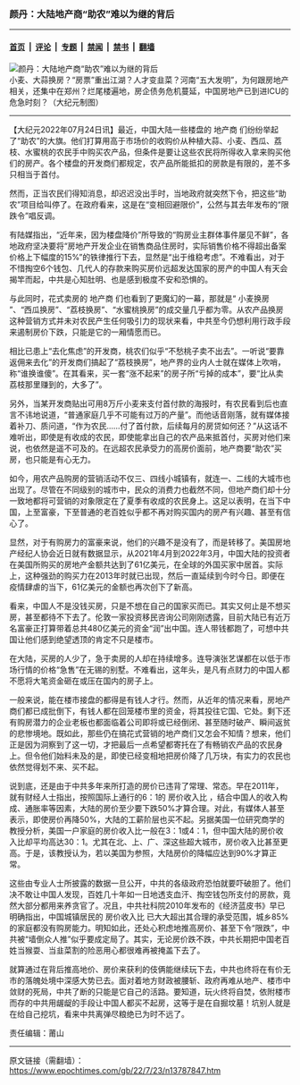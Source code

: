 ### 颜丹：大陆地产商“助农”难以为继的背后

---

#### [首页](../../../..?n13787847) &nbsp;|&nbsp; [评论](../../../../../epoch-comment?n13787847) &nbsp;|&nbsp; [专题](../../../../../epoch-special?n13787847) &nbsp;|&nbsp; [禁闻](../../../../../epoch-news?n13787847) &nbsp;|&nbsp; [禁书](../../../../../books?n13787847) &nbsp;|&nbsp; [翻墙](https://github.com/gfw-breaker/nogfw/blob/master/README.md?n13787847)


<div><img alt="颜丹：大陆地产商“助农”难以为继的背后" class="attachment-djy_600_400 size-djy_600_400 wp-post-image" src="https://i.epochtimes.com/assets/uploads/2022/07/id13787894-0624_1200x8002-600x400.jpg"/>
<div class="caption">
 小麦、大蒜换房？“房票”重出江湖？人才变韭菜？河南“五大发明”，为何跟房地产相关，还集中在郑州？烂尾楼遍地，房企债务危机蔓延，中国房地产已到进ICU的危急时刻？（大纪元制图）
</div></div><hr/><div class="post_content" id="artbody" itemprop="articleBody">
 <!-- article content begin -->
 <p>
  【大纪元2022年07月24日讯】最近，中国大陆一些楼盘的
  <ok href="https://www.epochtimes.com/gb/tag/%E5%9C%B0%E4%BA%A7%E5%95%86.html">
   地产商
  </ok>
  们纷纷举起了“助农”的大旗。他们打算用高于市场价的收购价从种植大蒜、小麦、西瓜、荔枝、水蜜桃的农民手中购买农产品，但条件是要让这些农民将所得收入拿来购买他们的房产。各个楼盘的开发商们都规定，农产品所能抵扣的房款是有限的，差不多只相当于首付。
 </p>
 <p>
  然而，正当农民们得知消息，却迟迟没出手时，当地政府就突然下令，把这些“助农”项目给叫停了。在政府看来，这是在“变相回避限价”，公然与其去年发布的“限跌令”唱反调。
 </p>
 <p>
  有陆媒指出，“近年来，因为楼盘降价”所导致的“购房业主群体事件屡见不鲜”，各地政府坚决要将“房地产开发企业在销售商品住房时，实际销售价格不得超出备案价格上下幅度的15%”的铁律推行下去，显然是“出于维稳考虑”。不难看出，对于不惜掏空6个钱包、几代人的存款来购买房价远超发达国家的房产的中国人有天会揭竿而起，中共是心知肚明、也是感到极度不安和恐惧的。
 </p>
 <p>
  与此同时，花式卖房的
  <ok href="https://www.epochtimes.com/gb/tag/%E5%9C%B0%E4%BA%A7%E5%95%86.html">
   地产商
  </ok>
  们也看到了更魔幻的一幕，那就是“
  <ok href="https://www.epochtimes.com/gb/tag/%E5%B0%8F%E9%BA%A6%E6%8D%A2%E6%88%BF.html">
   小麦换房
  </ok>
  ”、“西瓜换房”、“荔枝换房”、“水蜜桃换房”的成交量几乎都为零。从农产品换房这种营销方式并未对农民产生任何吸引力的现状来看，中共至今仍想利用行政手段来遏制房价下跌，只能是它的一厢情愿而已。
 </p>
 <p>
  相比已患上“去化焦虑”的开发商，桃农们似乎“不愁桃子卖不出去”。一听说“要靠返佣来去化”的开发商们搞起了“荔枝换房”，地产界的业内人士就在媒体上吹哨，称“谁换谁傻”。在其看来，买一套“涨不起来”的房子所“亏掉的成本”，要“比从卖荔枝那里赚到的，大多了”。
 </p>
 <p>
  另外，当某开发商贴出可用8万斤小麦来支付首付款的海报时，有农民看到后也直言不讳地说道，“普通家庭几乎不可能有过万的产量”。而他话音刚落，就有媒体接着补刀、质问道，“作为农民……付了首付款，后续每月的房贷如何还？”从这话不难听出，即使是有收成的农民，即使能拿出自己的农产品来抵首付，买房对他们来说，也依然是遥不可及的。在远超农民承受力的高房价面前，地产商要“助农”买房，也只能是有心无力。
 </p>
 <p>
  如今，用农产品购房的营销活动不仅三、四线小城镇有，就连一、二线的大城市也出现了。尽管在不同级别的城市中，民众的消费力也截然不同，但地产商们却十分一致地都将可营销的对象限定在了夏季有收成的农民身上。这足以表明，在当下中国，上至富豪，下至普通的老百姓似乎都不再对购买国内的房产有兴趣、甚至有信心了。
 </p>
 <p>
  显然，对于有购房力的富豪来说，他们的兴趣不是没有了，而是转移了。美国房地产经纪人协会近日就有数据显示，从2021年4月到2022年3月，中国大陆的投资者在美国所购买的房地产金额共达到了61亿美元，在全球的外国买家中居首。实际上，这种强劲的购买力在2013年时就已出现，然后一直延续到今时今日。即便在疫情肆虐的当下，61亿美元的金额也再次创下了新高。
 </p>
 <p>
  看来，中国人不是没钱买房，只是不想在自己的国家买而已。其实又何止是不想买房，甚至都待不下去了。伦敦一家投资移民咨询公司刚刚透露，目前大陆已有近万名富豪正打算带着总共480亿美元的资金“润”出中国。连人带钱都跑了，可想中共国让他们感到绝望透顶的肯定不只是楼市。
 </p>
 <p>
  在大陆，买房的人少了，急于卖房的人却在持续增多。连导演张艺谋都在以低于市场行情的价格“急售”在无锡的别墅。不难看出，这年头，是凡有点财力的中国人都不愿将大笔资金砸在或压在国内的房子上。
 </p>
 <p>
  一般来说，能在楼市接盘的都得是有钱人才行。然而，从近年的情况来看，房地产商们都已成批倒下，有钱人都在回笼楼市里的资金，将其投往它国、它处。剩下还有购房潜力的企业老板也都面临着公司即将或已经倒闭、甚至随时破产、瞬间返贫的悲惨境地。既如此，那些仍在搞花式营销的地产商们又怎会不知情？想来，他们正是因为洞察到了这一切，才把最后一点希望都寄托在了有畅销农产品的农民身上。但令他们始料未及的是，即使已经变相地把房价降了几万块，有实力的农民也依然觉得划不来、买不起。
 </p>
 <p>
  说到底，还是由于中共多年来所打造的房价已违背了常理、常态。早在2011年，就有财经人士指出，按照国际上通行的6：1的
  <ok href="https://www.epochtimes.com/gb/tag/%E6%88%BF%E4%BB%B7%E6%94%B6%E5%85%A5%E6%AF%94.html">
   房价收入比
  </ok>
  ，结合中国人的收入构成、通胀率等因素，大陆的房价至少要下跌50%才算合理。对此，有媒体人甚至表示，即使房价再降50%，大陆的工薪阶层也买不起。另据美国一位研究商学的教授分析，美国一户家庭的房价收入比一般在3：1或4：1，但中国大陆的房价收入比却平均高达30：1。尤其在北、上、广、深这些超大城市，房价收入比甚至更高。于是，该教授认为，若以美国为参照，大陆房价的降幅应达到90%才算正常。
 </p>
 <p>
  这些由专业人士所披露的数据一旦公开，中共的各级政府恐怕就要吓破胆了。他们决不敢让中国人发现，百姓几十年如一日地透支血汗、掏空钱包所支付的房款，竟然大部分都用来养贪官了。况且，中共社科院2010年发布的《经济蓝皮书》早已明确指出，中国城镇居民的
  <ok href="https://www.epochtimes.com/gb/tag/%E6%88%BF%E4%BB%B7%E6%94%B6%E5%85%A5%E6%AF%94.html">
   房价收入比
  </ok>
  已大大超出其合理的承受范围，城乡85%的家庭都没有购房能力。明知如此，还处心积虑地推高房价、甚至下令“限跌”，中共被“墙倒众人推”似乎要成定局了。其实，无论房价跌不跌，中共长期把中国老百姓当猴耍、当韭菜割的险恶用心都很难再被掩盖下去了。
 </p>
 <p>
  就算通过在背后推高地价、房价来获利的伎俩能继续玩下去，中共也终将在有价无市的落魄处境中深感大势已去。面对着地方财政被腰斩、政府再难从地产、楼市中敛财的死局，中共了断的只能是它自己的活路。要知道，玩火终将自焚，依附楼市而存的中共用龌龊的手段让中国人都买不起房，这等于是在自掘坟墓！坑别人就是在给自己挖坑，看来中共离弹尽粮绝已为时不远了。
 </p>
 <p>
  责任编辑：莆山
 </p>
 <!-- article content end -->
 <div id="below_article_ad">
 </div>
</div>


---

原文链接（需翻墙）：https://www.epochtimes.com/gb/22/7/23/n13787847.htm